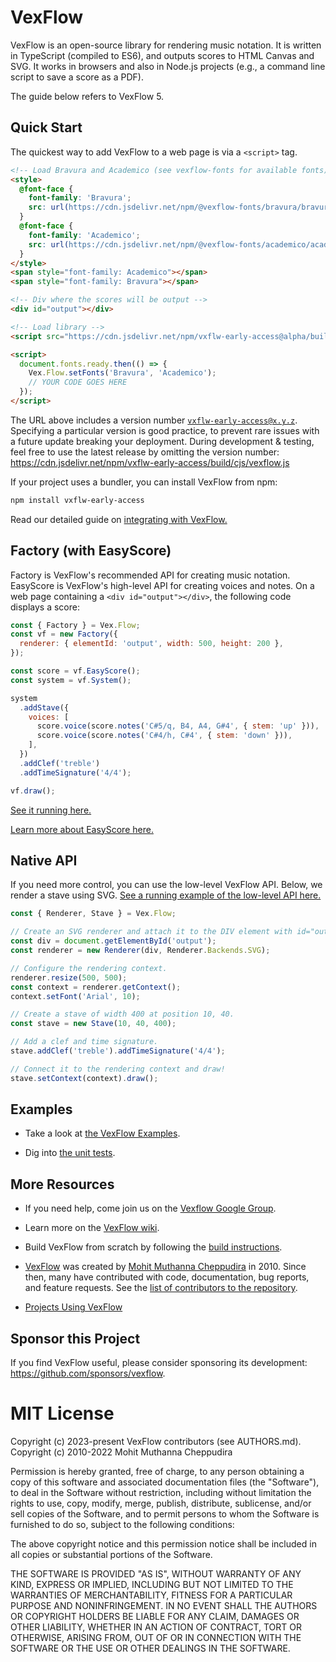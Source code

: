 # VexFlow

VexFlow is an open-source library for rendering music notation. It is written in TypeScript (compiled to ES6), and outputs scores to HTML Canvas and SVG. It works in browsers and also in Node.js projects (e.g., a command line script to save a score as a PDF).

The guide below refers to VexFlow 5.

## Quick Start

The quickest way to add VexFlow to a web page is via a `<script>` tag.

```html
<!-- Load Bravura and Academico (see vexflow-fonts for available fonts) -->
<style>
  @font-face {
    font-family: 'Bravura';
    src: url(https://cdn.jsdelivr.net/npm/@vexflow-fonts/bravura/bravura.woff2) format(woff2);
  }
  @font-face {
    font-family: 'Academico';
    src: url(https://cdn.jsdelivr.net/npm/@vexflow-fonts/academico/academico.woff2) format(woff2);
  }
</style>
<span style="font-family: Academico"></span>
<span style="font-family: Bravura"></span>

<!-- Div where the scores will be output -->
<div id="output"></div>

<!-- Load library -->
<script src="https://cdn.jsdelivr.net/npm/vxflw-early-access@alpha/build/cjs/vexflow.js"></script>

<script>
  document.fonts.ready.then(() => {
    Vex.Flow.setFonts('Bravura', 'Academico');
    // YOUR CODE GOES HERE
  });
</script>
```

The URL above includes a version number <code>vxflw-early-access@x.y.z</code>. Specifying a particular version is good practice, to prevent rare issues with a future update breaking your deployment. During development &amp; testing, feel free to use the latest release by omitting the version number: https://cdn.jsdelivr.net/npm/vxflw-early-access/build/cjs/vexflow.js

If your project uses a bundler, you can install VexFlow from npm:

```sh
npm install vxflw-early-access
```

Read our detailed guide on [integrating with VexFlow.](https://github.com/0xfe/vexflow/wiki/VexFlow-4-Tutorial)

## Factory (with EasyScore)

Factory is VexFlow's recommended API for creating music notation. EasyScore is VexFlow's high-level API for creating voices and notes. On a web page containing a `<div id="output"></div>`, the following code displays a score:

```javascript
const { Factory } = Vex.Flow;
const vf = new Factory({
  renderer: { elementId: 'output', width: 500, height: 200 },
});

const score = vf.EasyScore();
const system = vf.System();

system
  .addStave({
    voices: [
      score.voice(score.notes('C#5/q, B4, A4, G#4', { stem: 'up' })),
      score.voice(score.notes('C#4/h, C#4', { stem: 'down' })),
    ],
  })
  .addClef('treble')
  .addTimeSignature('4/4');

vf.draw();
```

[See it running here.](https://vexflow.github.io/vexflow-examples/static/step0)

[Learn more about EasyScore here.](https://github.com/0xfe/vexflow/wiki/Using-EasyScore)

## Native API

If you need more control, you can use the low-level VexFlow API. Below, we render a stave using SVG. [See a running example of the low-level API here.](https://jsfiddle.net/5zgf03un/)

```javascript
const { Renderer, Stave } = Vex.Flow;

// Create an SVG renderer and attach it to the DIV element with id="output".
const div = document.getElementById('output');
const renderer = new Renderer(div, Renderer.Backends.SVG);

// Configure the rendering context.
renderer.resize(500, 500);
const context = renderer.getContext();
context.setFont('Arial', 10);

// Create a stave of width 400 at position 10, 40.
const stave = new Stave(10, 40, 400);

// Add a clef and time signature.
stave.addClef('treble').addTimeSignature('4/4');

// Connect it to the rendering context and draw!
stave.setContext(context).draw();
```

## Examples

- Take a look at [the VexFlow Examples](https://vexflow.github.io/vexflow-examples).

- Dig into [the unit tests](https://github.com/vexflow/vexflow/tree/main/tests).

## More Resources

- If you need help, come join us on the [Vexflow Google Group](https://groups.google.com/forum/?fromgroups#!forum/vexflow).

- Learn more on the [VexFlow wiki](https://github.com/0xfe/vexflow/wiki).

- Build VexFlow from scratch by following the [build instructions](https://github.com/0xfe/vexflow/wiki/Build%2C-Test%2C-Release).

- [VexFlow](https://vexflow.com) was created by [Mohit Muthanna Cheppudira](https://muthanna.com) in 2010. Since then, many have contributed with code, documentation, bug reports, and feature requests. See the [list of contributors to the repository](https://github.com/0xfe/vexflow/graphs/contributors).

- [Projects Using VexFlow](https://github.com/0xfe/vexflow/wiki/Project-Gallery)

## Sponsor this Project

If you find VexFlow useful, please consider sponsoring its development: https://github.com/sponsors/vexflow.

# MIT License

Copyright (c) 2023-present VexFlow contributors (see AUTHORS.md).
Copyright (c) 2010-2022 Mohit Muthanna Cheppudira

Permission is hereby granted, free of charge, to any person obtaining a copy
of this software and associated documentation files (the "Software"), to deal
in the Software without restriction, including without limitation the rights
to use, copy, modify, merge, publish, distribute, sublicense, and/or sell
copies of the Software, and to permit persons to whom the Software is
furnished to do so, subject to the following conditions:

The above copyright notice and this permission notice shall be included in
all copies or substantial portions of the Software.

THE SOFTWARE IS PROVIDED "AS IS", WITHOUT WARRANTY OF ANY KIND, EXPRESS OR
IMPLIED, INCLUDING BUT NOT LIMITED TO THE WARRANTIES OF MERCHANTABILITY,
FITNESS FOR A PARTICULAR PURPOSE AND NONINFRINGEMENT. IN NO EVENT SHALL THE
AUTHORS OR COPYRIGHT HOLDERS BE LIABLE FOR ANY CLAIM, DAMAGES OR OTHER
LIABILITY, WHETHER IN AN ACTION OF CONTRACT, TORT OR OTHERWISE, ARISING FROM,
OUT OF OR IN CONNECTION WITH THE SOFTWARE OR THE USE OR OTHER DEALINGS IN
THE SOFTWARE.

